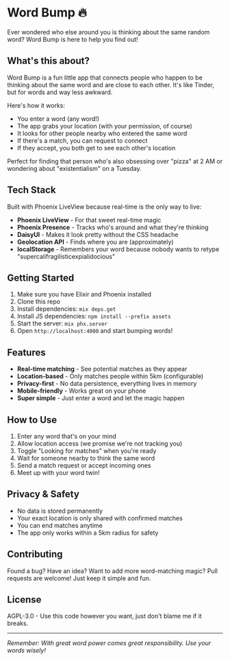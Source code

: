 # Word Bump 🔥

Ever wondered who else around you is thinking about the same random word? Word Bump is here to help you find out!

## What's this about?

Word Bump is a fun little app that connects people who happen to be thinking about the same word and are close to each other. It's like Tinder, but for words and way less awkward.

Here's how it works:
- You enter a word (any word!)
- The app grabs your location (with your permission, of course)
- It looks for other people nearby who entered the same word
- If there's a match, you can request to connect
- If they accept, you both get to see each other's location

Perfect for finding that person who's also obsessing over "pizza" at 2 AM or wondering about "existentialism" on a Tuesday.

## Tech Stack

Built with Phoenix LiveView because real-time is the only way to live:
- **Phoenix LiveView** - For that sweet real-time magic
- **Phoenix Presence** - Tracks who's around and what they're thinking
- **DaisyUI** - Makes it look pretty without the CSS headache
- **Geolocation API** - Finds where you are (approximately)
- **localStorage** - Remembers your word because nobody wants to retype "supercalifragilisticexpialidocious"

## Getting Started

1. Make sure you have Elixir and Phoenix installed
2. Clone this repo
3. Install dependencies: `mix deps.get`
4. Install JS dependencies: `npm install --prefix assets`
5. Start the server: `mix phx.server`
6. Open `http://localhost:4000` and start bumping words!

## Features

- **Real-time matching** - See potential matches as they appear
- **Location-based** - Only matches people within 5km (configurable)
- **Privacy-first** - No data persistence, everything lives in memory
- **Mobile-friendly** - Works great on your phone
- **Super simple** - Just enter a word and let the magic happen

## How to Use

1. Enter any word that's on your mind
2. Allow location access (we promise we're not tracking you)
3. Toggle "Looking for matches" when you're ready
4. Wait for someone nearby to think the same word
5. Send a match request or accept incoming ones
6. Meet up with your word twin!

## Privacy & Safety

- No data is stored permanently
- Your exact location is only shared with confirmed matches
- You can end matches anytime
- The app only works within a 5km radius for safety

## Contributing

Found a bug? Have an idea? Want to add more word-matching magic? Pull requests are welcome! Just keep it simple and fun.

## License

AGPL-3.0 - Use this code however you want, just don't blame me if it breaks.

---

*Remember: With great word power comes great responsibility. Use your words wisely!*
